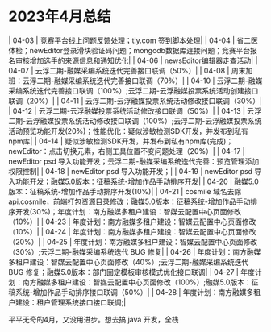 # 2023年4月总结

| 04-03 | 竞赛平台线上问题反馈处理；tly.com 签到脚本处理|
| 04-04 | 省二医体检；newEditor登录滑块验证码问题；mongodb数据库连接问题；竞赛平台报名审核增加选手的来源信息和通知优化|
| 04-06 | newsEditor编辑器走查活动|
| 04-07 | 云浮二期-融媒采编系统迭代完善接口联调（50%）|
| 04-08 | 周末加班：云浮二期-融媒采编系统迭代完善接口联调（70%）|
| 04-10 | 云浮二期-融媒采编系统迭代完善接口联调（100%）;云浮二期-云浮融媒投票系统活动创建接口联调（20%）|
| 04-11 | 云浮二期-云浮融媒投票系统活动修改接口联调（30%）|
| 04-12 | 云浮二期-云浮融媒投票系统活动修改接口联调（50%）|
| 04-13 | 云浮二期-云浮融媒投票系统活动修改接口联调（100%）;云浮二期-云浮融媒投票系统活动预览功能开发(20%)；性能优化：疑似涉敏检测SDK开发，并发布到私有npm库|
| 04-14 | 疑似涉敏检测SDK开发，并发布到私有npm库(完成)；newEditor：点击切换元素，右侧工具位置不变问题处理（20%）|
| 04-17 | newEditor psd 导入功能开发；云浮二期-融媒采编系统迭代完善：预览管理添加权限控制|
| 04-18 | newEditor psd 导入功能开发；|
| 04-19 | newEditor psd 导入功能开发；融媒5.0版本：征稿系统-增加作品手动排序开发|
| 04-20 | 融媒5.0版本：征稿系统-增加作品手动排序开发(10%)|
| 04-21 | cosmile 域名去除 api.cosmile，前端打包资源目录修改；融媒5.0版本：征稿系统-增加作品手动排序开发(30%)；年度计划：南方融媒多租户建设：智媒云配置中心页面修改（10%）|
| 04-23 | 年度计划：南方融媒多租户建设：智媒云配置中心页面修改（10%）|
| 04-24 | 年度计划：南方融媒多租户建设：智媒云配置中心页面修改（20%）|
| 04-25 | 年度计划：南方融媒多租户建设：智媒云配置中心页面修改（30%）;云浮二期-融媒采编系统迭代 BUG 修复|
| 04-26 | 年度计划：南方融媒多租户建设：智媒云配置中心页面修改（40%）;云浮二期-融媒采编系统迭代 BUG 修复；融媒5.0版本：部门固定模板审核模式优化接口联调|
| 04-27 | 年度计划：南方融媒多租户建设：智媒云配置中心页面修改（100%）;融媒5.0版本：征稿系统-增加作品手动排序接口联调（50%）|
| 04-28 | 年度计划：南方融媒多租户建设：租户管理系统接口接口联调;|


平平无奇的4月，又没用进步。想去搞 java 开发，全栈